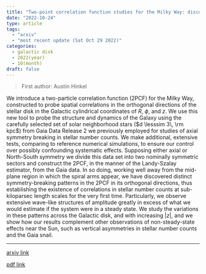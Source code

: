 ```yaml
---
title: "Two-point correlation function studies for the Milky Way: discovery of spatial clustering from disk excitations and substructure"
date: "2022-10-24"
type: article
tags:
  - "arxiv"
  - "most recent update (Sat Oct 29 2022)"
categories:
  - galactic disk
  - 2022(year)
  - 10(month)
draft: false
---
```


> First author: Austin Hinkel

 We introduce a two-particle correlation function (2PCF) for the Milky Way,
constructed to probe spatial correlations in the orthogonal directions of the
stellar disk in the Galactic cylindrical coordinates of $R$, $\phi$, and $z$.
We use this new tool to probe the structure and dynamics of the Galaxy using
the carefully selected set of solar neighborhood stars ($d \lesssim 3\, \rm
kpc$) from Gaia Data Release 2 we previously employed for studies of axial
symmetry breaking in stellar number counts. We make additional, extensive
tests, comparing to reference numerical simulations, to ensure our control over
possibly confounding systematic effects. Supposing either axial or North-South
symmetry we divide this data set into two nominally symmetric sectors and
construct the 2PCF, in the manner of the Landy-Szalay estimator, from the Gaia
data. In so doing, working well away from the mid-plane region in which the
spiral arms appear, we have discovered distinct symmetry-breaking patterns in
the 2PCF in its orthogonal directions, thus establishing the existence of
correlations in stellar number counts at sub-kiloparsec length scales for the
very first time. Particularly, we observe extensive wave-like structures of
amplitude greatly in excess of what we would estimate if the system were in a
steady state. We study the variations in these patterns across the Galactic
disk, and with increasing $|z|$, and we show how our results complement other
observations of non-steady-state effects near the Sun, such as vertical
asymmetries in stellar number counts and the Gaia snail.

---
[arxiv link](http://arxiv.org/abs/2210.13450v1)

[pdf link](http://arxiv.org/pdf/2210.13450v1)